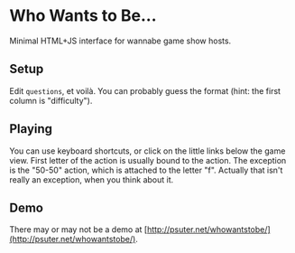 Who Wants to Be...
==================

Minimal HTML+JS interface for wannabe game show hosts.

Setup
-----

Edit `questions`, et voilà. You can probably guess the format (hint: the first column is "difficulty").

Playing
-------

You can use keyboard shortcuts, or click on the little links below the game view.
First letter of the action is usually bound to the action.
The exception is the "50-50" action, which is attached to the letter "f". 
Actually that isn't really an exception, when you think about it.

Demo
----

There may or may not be a demo at [http://psuter.net/whowantstobe/](http://psuter.net/whowantstobe/).
